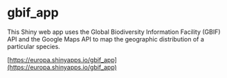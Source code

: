 gbif_app
========

This Shiny web app uses the Global Biodiversity Information Facility (GBIF) API
and the Google Maps API to map the geographic distribution of a particular species.

[https://europa.shinyapps.io/gbif_app](https://europa.shinyapps.io/gbif_app)
